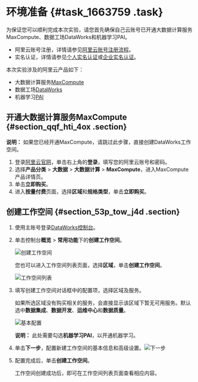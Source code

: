 # 环境准备 {#task_1663759 .task}

为保证您可以顺利完成本次实验，请您首先确保自己云账号已开通大数据计算服务MaxCompute、数据工场DataWorks和机器学习PAI。

-   阿里云账号注册，详情请参见[阿里云账号注册流程](../../../../cn.zh-CN/.md#)。
-   实名认证，详情请参见[个人实名认证](../../../../cn.zh-CN/.md#)或[企业实名认证](../../../../cn.zh-CN/.md#)。

本次实验涉及的阿里云产品如下：

-   大数据计算服务[MaxCompute](https://www.aliyun.com/product/odps)
-   数据工场[DataWorks](https://data.aliyun.com/product/ide)
-   机器学习[PAI](https://data.aliyun.com/product/learn?spm=a2c4g.11186623.cwnn_jpze.218.106e5030QrHK2W)

## 开通大数据计算服务MaxCompute {#section_qqf_hti_4ox .section}

**说明：** 如果您已经开通MaxCompute，请跳过此步骤，直接创建DataWorks工作空间。

1.  登录[阿里云官网](https://www.aliyun.com/)，单击右上角的**登录**，填写您的阿里云账号和密码。
2.  选择**产品分类** \> **大数据** \> **大数据计算** \> **MaxCompute**，进入MaxCompute产品详情页。
3.  单击**立即购买**。
4.  进入**按量付费**页面，选择**区域**和**规格类型**，单击**立即购买**。

## 创建工作空间 {#section_53p_tow_j4d .section}

1.  使用主账号登录[DataWorks控制台](https://workbench.data.aliyun.com/console)。
2.  单击控制台**概览** \> **常用功能**下的**创建工作空间**。 

    ![创建工作空间](http://static-aliyun-doc.oss-cn-hangzhou.aliyuncs.com/assets/img/16421/15665287359071_zh-CN.jpg)

    您也可以进入工作空间列表页面，选择**区域**，单击**创建工作空间**。

    ![工作空间列表](http://static-aliyun-doc.oss-cn-hangzhou.aliyuncs.com/assets/img/16421/156652873539627_zh-CN.png)

3.  填写创建工作空间对话框中的配置项，选择区域及服务。 

    如果所选区域没有购买相关的服务，会直接显示该区域下暂无可用服务。默认选中**数据集成**、**数据开发**、**运维中心**和**数据质量**。

    ![基本配置](http://static-aliyun-doc.oss-cn-hangzhou.aliyuncs.com/assets/img/1318750/156652873555066_zh-CN.png)

    **说明：** 此处需要勾选**机器学习PAI**，以开通机器学习。

4.  单击**下一步**，配置新建工作空间的基本信息和高级设置。![下一步](http://static-aliyun-doc.oss-cn-hangzhou.aliyuncs.com/assets/img/1318750/156652873555069_zh-CN.png)


5.  配置完成后，单击**创建工作空间**。 

    工作空间创建成功后，即可在工作空间列表页面查看相应内容。


